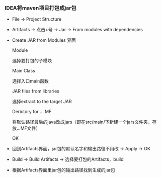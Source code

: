 ### IDEA将maven项目打包成jar包

* File -> Project Structure

* Artifacts -> 点击+号 -> Jar -> From modules with dependencies

* Create JAR from Modules 界面

  Module 

  选择要打包的子模块

  Main Class 

  选择入口main函数

  JAR files from libraries 

  选择extract to the target JAR

  Derictory for ... MF 

  将默认路径最后的java改成jars（即在src/main/下新建一个jars文件夹，存放...MF文件）

  OK

* 回到Artifacts界面，jar包的默认名字和输出路径不用改 -> Apply -> OK
* Build -> Build Artifacts -> 选择要打包的Artifacts，build
* 根据Artifacts界面里jar包的输出路径找到生成的jar包